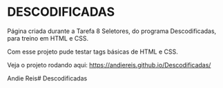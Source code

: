 # DESCODIFICADAS

Página criada durante a Tarefa 8 Seletores, do programa Descodificadas, para treino em HTML e CSS.

Com esse projeto pude testar tags básicas de HTML e CSS.


Veja o projeto rodando aqui: https://andiereis.github.io/Descodificadas/



Andie Reis# Descodificadas
